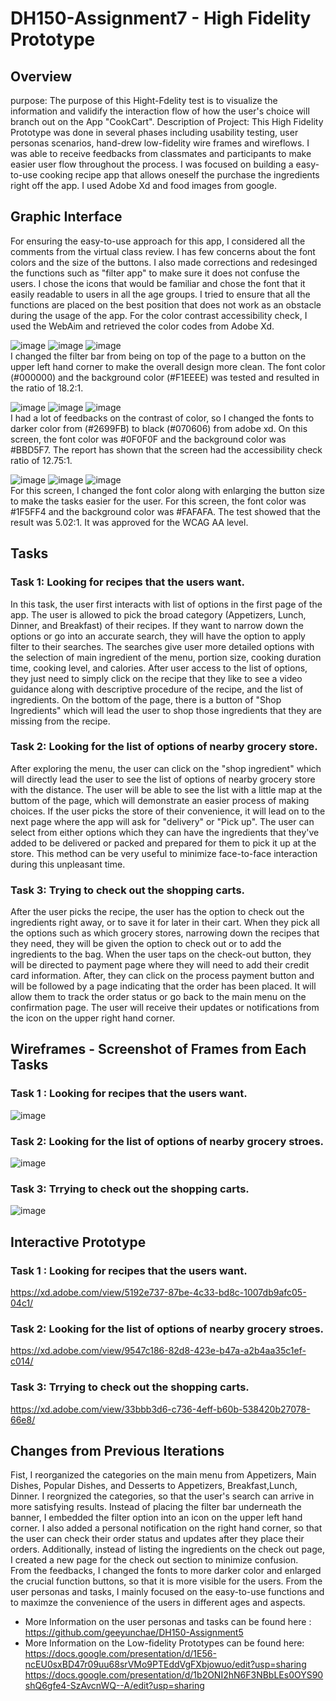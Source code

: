 # DH150-Assignment7 - High Fidelity Prototype


## Overview
purpose: The purpose of this Hight-Fdelity test is to visualize the information and validify the interaction flow of how the user's choice will branch out on the App "CookCart". 
Description of Project: This High Fidelity Prototype was done in several phases including usability testing, user personas scenarios, hand-drew low-fidelity wire frames and wireflows. I was able to receive feedbacks from classmates and participants to make easier user flow throughout the process. I was focused on building a easy-to-use cooking recipe app that allows oneself the purchase the ingredients right off the app. I used Adobe Xd and food images from google. 

## Graphic Interface
For ensuring the easy-to-use approach for this app, I considered all the comments from the virtual class review. I has few concerns about the font colors and the size of the buttons. I also made corrections and redesinged the functions such as "filter app" to make sure it does not confuse the users. I chose the icons that would be familiar and chose the font that it easily readable to users in all the age groups. I tried to ensure that all the functions are placed on the best position that does not work as an obstacle during the usage of the app. For the color contrast accessibility check, I used the WebAim and retrieved the color codes from Adobe Xd.
 
![image](11.png) ![image](22.png) ![image](111.PNG)  
I changed the filter bar from being on top of the page to a button on the upper left hand corner to make the overall design more clean. The font color (#000000) and the background color (#F1EEEE) was tested and resulted in the ratio of 18.2:1. 
    
![image](33.png) ![image](44.png) ![image](222.PNG)  
I had a lot of feedbacks on the contrast of color, so I changed the fonts to darker color from (#2699FB) to black (#070606) from adobe xd. On this screen, the font color was #0F0F0F and the background color was #BBD5F7. The report has shown that the screen had the accessibility check ratio of 12.75:1.
   
![image](55.png) ![image](66.png) ![image](333.PNG)  
For this screen, I changed the font color along with enlarging the button size to make the tasks easier for the user. For this screen, the font color was #1F5FF4 and the background color was #FAFAFA. The test showed that the result was 5.02:1. It was approved for the WCAG AA level. 



## Tasks
### Task 1: Looking for recipes that the users want.
In this task, the user first interacts with list of options in the first page of the app. The user is allowed to pick the broad category (Appetizers, Lunch, Dinner, and Breakfast) of their recipes. If they want to narrow down the options or go into an accurate search, they will have the option to apply filter to their searches. The searches give user more detailed options with the selection of main ingredient of the menu, portion size, cooking duration time, cooking level, and calories. After user access to the list of options, they just need to simply click on the recipe that they like to see a video guidance along with descriptive procedure of the recipe, and the list of ingredients. On the bottom of the page, there is a button of "Shop Ingredients" which will lead the user to shop those ingredients that they are missing from the recipe.
### Task 2: Looking for the list of options of nearby grocery store.
After exploring the menu, the user can click on the "shop ingredient" which will directly lead the user to see the list of options of nearby grocery store with the distance. The user will be able to see the list with a little map at the buttom of the page, which will demonstrate an easier process of making choices. If the user picks the store of their convenience, it will lead on to the next page where the app will ask for "delivery" or "Pick up". The user can select from either options which they can have the ingredients that they've added to be delivered or packed and prepared for them to pick it up at the store. This method can be very useful to minimize face-to-face interaction during this unpleasant time. 
### Task 3: Trying to check out the shopping carts.
After the user picks the recipe, the user has the option to check out the ingredients right away, or to save it for later in their cart. When they pick all the options such as which grocery stores, narrowing down the recipes that they need, they will be given the option to check out or to add the ingredients to the bag. When the user taps on the check-out button, they will be directed to payment page where they will need to add their credit card information. After, they can click on the process payment button and will be followed by a page indicating that the order has been placed. It will allow them to track the order status or go back to the main menu on the confirmation page. The user will receive their updates or notifications from the icon on the upper right hand corner. 

## Wireframes - Screenshot of Frames from Each Tasks
### Task 1 : Looking for recipes that the users want.
![image](flow3.png)
### Task 2: Looking for the list of options of nearby grocery stroes.
![image](floww2.png)
### Task 3: Trrying to check out the shopping carts.
![image](floww3.png)

## Interactive Prototype
### Task 1 : Looking for recipes that the users want.
https://xd.adobe.com/view/5192e737-87be-4c33-bd8c-1007db9afc05-04c1/
### Task 2: Looking for the list of options of nearby grocery stroes.
https://xd.adobe.com/view/9547c186-82d8-423e-b47a-a2b4aa35c1ef-c014/
### Task 3: Trrying to check out the shopping carts.
https://xd.adobe.com/view/33bbb3d6-c736-4eff-b60b-538420b27078-66e8/

## Changes from Previous Iterations
Fist, I reorganized the categories on the main menu from Appetizers, Main Dishes, Popular Dishes, and Desserts to Appetizers, Breakfast,Lunch, Dinner. I reorgnized the categories, so that the user's search can arrive in more satisfying results. Instead of placing the filter bar underneath the banner, I embedded the filter option into an icon on the upper left hand corner. I also added a personal notification on the right hand corner, so that the user can check their order status and updates after they place their orders. Additionally, instead of listing the ingredients on the check out page, I created a new page for the check out section to minimize confusion.  
From the feedbacks, I changed the fonts to more darker color and enlarged the crucial function buttons, so that it is more visible for the users. From the user personas and tasks, I mainly focused on the easy-to-use functions and to maximze the convenience of the users in different ages and aspects.

- More Information on the user personas and tasks can be found here :  
https://github.com/geeyunchae/DH150-Assignment5   
- More Information on the Low-fidelity Prototypes can be found here:  
https://docs.google.com/presentation/d/1E56-ncEU0sxBD47r09uu68srVMo9PTEddVgFXbjowuo/edit?usp=sharing  
https://docs.google.com/presentation/d/1b2ONI2hN6F3NBbLEs0OYS90shQ6gfe4-SzAvcnWQ--A/edit?usp=sharing  
